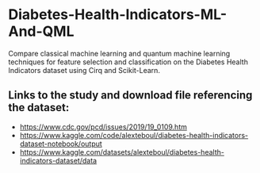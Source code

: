 # Diabetes-Health-Indicators-ML-And-QML
Compare classical machine learning and quantum machine learning techniques for feature selection and classification on the Diabetes Health Indicators dataset using Cirq and Scikit-Learn.







## Links to the study and download file referencing the dataset:

- https://www.cdc.gov/pcd/issues/2019/19_0109.htm
- https://www.kaggle.com/code/alexteboul/diabetes-health-indicators-dataset-notebook/output
- https://www.kaggle.com/datasets/alexteboul/diabetes-health-indicators-dataset/data
